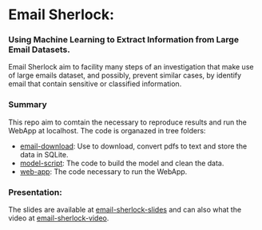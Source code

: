 # Email Sherlock:
### Using Machine Learning to Extract Information from Large Email Datasets.

Email Sherlock aim to facility many steps of an investigation that make use of large emails dataset, and possibly,
prevent similar cases, by identify email that contain sensitive or classified information.



### Summary
This repo aim to comtain the necessary to reproduce results and run the WebApp at localhost.
The code is organazed in tree folders:

- [email-download](): Use to  download, convert pdfs to text and store the data in SQLite.
- [model-script](): The code to build the model and clean the data.
- [web-app](): The code necessary to run the WebApp.


### Presentation:
The slides are available at [email-sherlock-slides](http://www.slideshare.net/gondinjose/email-sherlock)
and can also what the video at [email-sherlock-video](https://youtu.be/aibXSdmqaY8).



